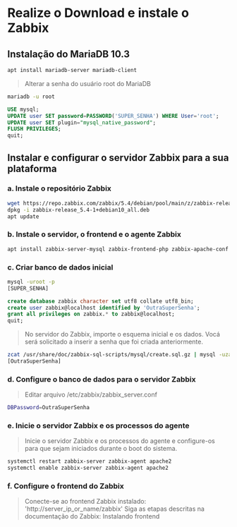 # Realize o Download e instale o Zabbix

## Instalação do MariaDB 10.3

```sh
apt install mariadb-server mariadb-client
```

> Alterar a senha do usuário root do MariaDB

```sh
mariadb -u root
```

```sql
USE mysql;
UPDATE user SET password=PASSWORD('SUPER_SENHA') WHERE User='root';
UPDATE user SET plugin="mysql_native_password";
FLUSH PRIVILEGES;
quit;
```

## Instalar e configurar o servidor Zabbix para a sua plataforma

### a. Instale o repositório Zabbix

```sh
wget https://repo.zabbix.com/zabbix/5.4/debian/pool/main/z/zabbix-release/zabbix-release_5.4-1+debian10_all.deb
dpkg -i zabbix-release_5.4-1+debian10_all.deb
apt update
```

### b. Instale o servidor, o frontend e o agente Zabbix

```sh
apt install zabbix-server-mysql zabbix-frontend-php zabbix-apache-conf zabbix-sql-scripts zabbix-agent
```

### c. Criar banco de dados inicial

```sh
mysql -uroot -p
[SUPER_SENHA]
```

```sql
create database zabbix character set utf8 collate utf8_bin;
create user zabbix@localhost identified by 'OutraSuperSenha';
grant all privileges on zabbix.* to zabbix@localhost;
quit;
```

> No servidor do Zabbix, importe o esquema inicial e os dados. Vocá será solicitado a inserir a senha que foi criada anteriormente.

```sh
zcat /usr/share/doc/zabbix-sql-scripts/mysql/create.sql.gz | mysql -uzabbix -p zabbix
[OutraSuperSenha]
```

### d. Configure o banco de dados para o servidor Zabbix

> Editar arquivo /etc/zabbix/zabbix_server.conf

```sh
DBPassword=OutraSuperSenha
```

### e. Inicie o servidor Zabbix e os processos do agente

> Inicie o servidor Zabbix e os processos do agente e configure-os para que sejam iniciados durante o boot do sistema.

```sh
systemctl restart zabbix-server zabbix-agent apache2
systemctl enable zabbix-server zabbix-agent apache2
```

### f. Configure o frontend do Zabbix

> Conecte-se ao frontend Zabbix instalado: 'http://server_ip_or_name/zabbix'
Siga as etapas descritas na documentação do Zabbix: Instalando frontend
